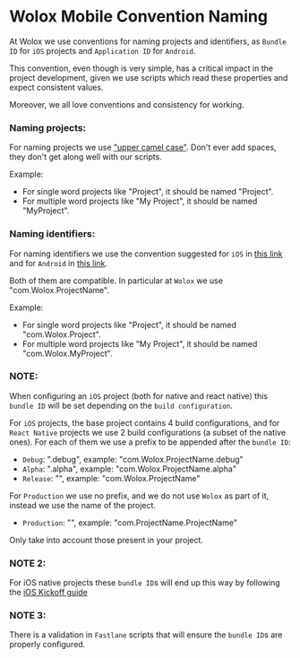 # Wolox Mobile Convention Naming

At Wolox we use conventions for naming projects and identifiers, as `Bundle ID` for `iOS` projects and `Application ID` for `Android`.

This convention, even though is very simple, has a critical impact in the project development, given we use scripts which read these properties and expect consistent values.

Moreover, we all love conventions and consistency for working.

### **Naming projects:**

For naming projects we use ["upper camel case"](http://wiki.c2.com/?UpperCamelCase). Don't ever add spaces, they don't get along well with our scripts.

Example:

- For single word projects like "Project", it should be named "Project".
- For multiple word projects like "My Project", it should be named "MyProject".

### **Naming identifiers:**

For naming identifiers we use the convention suggested for `iOS` in [this link](https://developer.apple.com/library/content/documentation/General/Reference/InfoPlistKeyReference/Articles/CoreFoundationKeys.html#//apple_ref/doc/uid/20001431-102070) and for `Android` in [this link](https://developer.android.com/studio/build/application-id.html).

Both of them are compatible. In particular at `Wolox` we use "com.Wolox.ProjectName".

Example:

- For single word projects like "Project", it should be named "com.Wolox.Project".
- For multiple word projects like "My Project", it should be named "com.Wolox.MyProject".

### NOTE:

When configuring an `iOS` project (both for native and react native) this `bundle ID` will be set depending on the `build configuration`.

For `iOS` projects, the base project contains 4 build configurations, and for `React Native` projects we use 2 build configurations (a subset of the native ones). For each of them we use a prefix to be appended after the `bundle ID`:

- `Debug`: ".debug", example: "com.Wolox.ProjectName.debug"
- `Alpha`: ".alpha", example: "com.Wolox.ProjectName.alpha"
- `Release`: "", example: "com.Wolox.ProjectName"

For `Production` we use no prefix, and we do not use `Wolox` as part of it, instead we use the name of the project.

- `Production`: "", example: "com.ProjectName.ProjectName"

Only take into account those present in your project.

### NOTE 2: 

For iOS native projects these `bundle ID`s will end up this way by following the [iOS Kickoff guide](../iOS/docs/kickoff/README.md)

### NOTE 3: 

There is a validation in `Fastlane` scripts that will ensure the `bundle ID`s are properly configured.
